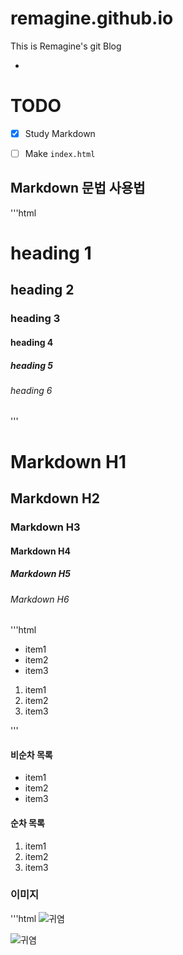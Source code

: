 # remagine.github.io
This is Remagine's git Blog

-

# TODO

- [x] Study Markdown
- [ ] Make `index.html`


## Markdown 문법 사용법

'''html
<h1>heading 1</h1>
<h2>heading 2</h2>
<h3>heading 3</h3>
<h4>heading 4</h4>
<h5>heading 5</h5>
<h6>heading 6</h6>
'''

# Markdown H1
## Markdown H2
### Markdown H3
#### Markdown H4
##### Markdown H5
###### Markdown H6

'''html
<!-- 비순차 목록 -->
<!-- ul>li{item$}*3 -->
<ul>
	<li>item1</li>
	<li>item2</li>
	<li>item3</li>
</ul>

<!-- 순차 목록 -->
<!-- ol>li{item$}*3 -->
<ol>
	<li>item1</li>
	<li>item2</li>
	<li>item3</li>
</ol>
'''

#### 비순차 목록

- item1
- item2
- item3

#### 순차 목록

1. item1
1. item2
1. item3

### 이미지

'''html
<img src="https://www.google.co.kr/url?sa=i&rct=j&q=&esrc=s&source=images&cd=&ved=0ahUKEwiCw6etldDPAhVFxWMKHWJ8C-UQjRwIBw&url=http%3A%2F%2Fhrdsk.egloos.com%2F1332937&psig=AFQjCNH50vmi5IHM3wFniXExZWgv__IS0Q&ust=1476186468358630" alt="귀염">

![귀염](https://www.google.co.kr/url?sa=i&rct=j&q=&esrc=s&source=images&cd=&ved=0ahUKEwiCw6etldDPAhVFxWMKHWJ8C-UQjRwIBw&url=http%3A%2F%2Fhrdsk.egloos.com%2F1332937&psig=AFQjCNH50vmi5IHM3wFniXExZWgv__IS0Q&ust=1476186468358630)